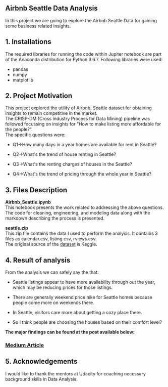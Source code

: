##  **Airbnb Seattle Data Analysis**

In this project we are going to explore the Airbnb Seattle Data for gaining some business related insights.

## 1. Installations

The required libraries for running the code within Jupiter notebook are part of the Anaconda distribution for Python 3.6.7. Following libraries were used:

* pandas
* numpy
* matplotlib

## 2. Project Motivation

This project explored the utility of Airbnb, Seattle dataset for obtaining insights to remain competitive in the market. <br/> The CRISP-DM (Cross Industry Process for Data Mining) pipeline was followed focussing on insights for "How to make listing more affordable for the people?". <br/> The specific questions were:

* Q1->How many days in a year homes are available for rent in Seattle?

* Q2->What's the trend of house renting in Seattle?

* Q3->What's the renting charges of houses in the Seattle?

* Q4->What's the trend of pricing through the whole year in Seattle?

## 3. Files Description

**Airbnb_Seattle.ipynb**<br/>
This notebook presents the work related to addressing the above questions. The code for cleaning, engineering, and modeling data along with the markdown describing the process is presented.

**seattle.zip**<br/>
This zip file contains the data I used to perform the analysis. It contains 3 files as calendar.csv, listing.csv, rviews.csv.<br/> The original source of the [dataset](https://www.kaggle.com/airbnb/seattle/data) is Kaggle.


## 4. Result of analysis

From the analysis we can safely say the that:<br/>
* Seattle listings appear to have more availability through out the year, which may be reducing prices for those listings.
* There are generally weekend price hike for Seattle homes because people come more on weekends there.
* In Seattle, visitors care more about getting a cozy place there.

* So I think people are choosing the houses based on their comfort level?

**The major findings can be found at the post available below:**
### [Medium Article](https://medium.com/@TanmayaChaudhary/airbnb-homes-seattle-renting-e6035b8153ef)


## 5. Acknowledgements

I would like to thank the mentors at Udacity for coaching necessary background skills in Data Analysis.
